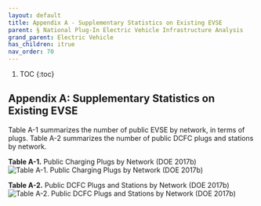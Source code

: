 ```yaml
---
layout: default
title: Appendix A - Supplementary Statistics on Existing EVSE 
parent: § National Plug-In Electric Vehicle Infrastructure Analysis 
grand_parent: Electric Vehicle
has_children: itrue
nav_order: 70 
---
```

<style>
.dont-break-out {
  /* These are technically the same, but use both */
  overflow-wrap: break-word;
  word-wrap: break-word;

  -ms-word-break: break-all;
  /* This is the dangerous one in WebKit, as it breaks things wherever */
  word-break: break-all;
  /* Instead use this non-standard one: */
  word-break: break-word;
}
</style>

<div class="dont-break-out" markdown="1">

1. TOC
{:toc}

## Appendix A: Supplementary Statistics on Existing EVSE
Table A-1 summarizes the number of public EVSE by network, in terms of plugs. Table A-2 summarizes the number of public DCFC plugs and stations by network.

**Table A-1.** Public Charging Plugs by Network (DOE 2017b)
![Table A-1. Public Charging Plugs by Network (DOE 2017b)](https://statics.bsafes.com/images/papers/national-plug-in-electric-vehicles-infrastructure-analysis-table-a-1.png)

**Table A-2.** Public DCFC Plugs and Stations by Network (DOE 2017b)
![Table A-2. Public DCFC Plugs and Stations by Network (DOE 2017b)](https://statics.bsafes.com/images/papers/national-plug-in-electric-vehicles-infrastructure-analysis-table-a-2.png)

</div>
